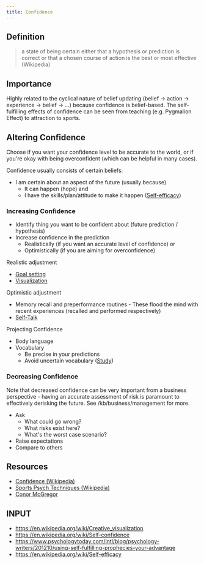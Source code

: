 ```yaml
---
title: Confidence
---
```


## Definition
> a state of being certain either that a hypothesis or prediction is correct or that a chosen course of action is the best or most effective (Wikipedia)


## Importance
Highly related to the cyclical nature of belief updating (belief -> action -> experience -> belief -> ...) because confidence is belief-based. The self-fulfilling effects of confidence can be seen from teaching (e.g. Pygmalion Effect) to attraction to sports.


## Altering Confidence
Choose if you want your confidence level to be accurate to the world, or if you're okay with being overconfident (which can be helpful in many cases).

Confidence usually consists of certain beliefs:
- I am certain about an aspect of the future (usually because)
  - It can happen (hope) and
  - I have the skills/plan/attitude to make it happen ([Self-efficacy](https://en.wikipedia.org/wiki/Self-efficacy))


### Increasing Confidence
- Identify thing you want to be confident about (future prediction / hypothesis)
- Increase confidence in the prediction
  - Realistically (if you want an accurate level of confidence) or
  - Optimistically (if you are aiming for overconfidence)

Realistic adjustment
- [Goal setting](https://en.wikipedia.org/wiki/Goal_setting)
- [Visualization](https://en.wikipedia.org/wiki/Creative_visualization)

Optimistic adjustment
- Memory recall and preperformance routines - These flood the mind with recent experiences (recalled and performed respectively)
- [Self-Talk](https://en.wikipedia.org/wiki/Internal_monologue#Positive_self-talk)

Projecting Confidence
- Body language
- Vocabulary
  - Be precise in your predictions
  - Avoid uncertain vocabulary ([Study](https://www.psychologytoday.com/intl/blog/ulterior-motives/201805/confidence-and-certainty-advisors))


### Decreasing Confidence
Note that decreased confidence can be very important from a business perspective - having an accurate assessment of risk is paramount to effectively derisking the future. See /kb/business/management for more.

- Ask
  - What could go wrong?
  - What risks exist here?
  - What's the worst case scenario?
- Raise expectations
- Compare to others


## Resources
- [Confidence (Wikipedia)](https://en.wikipedia.org/wiki/Confidence)
- [Sports Psych Techniques (Wikipedia)](https://en.wikipedia.org/wiki/Sport_psychology#Commonly_used_techniques)
- [Conor McGregor](https://www.youtube.com/watch?v=2CfFvtSUDA0)

## INPUT
- https://en.wikipedia.org/wiki/Creative_visualization
- https://en.wikipedia.org/wiki/Self-confidence
- https://www.psychologytoday.com/intl/blog/psychology-writers/201210/using-self-fulfilling-prophecies-your-advantage
- https://en.wikipedia.org/wiki/Self-efficacy
